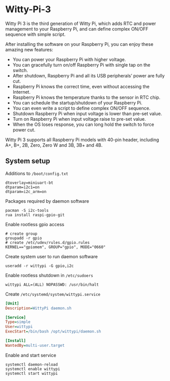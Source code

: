 # Witty-Pi-3
Witty Pi 3 is the third generation of Witty Pi, which adds RTC and power management to your Raspberry Pi, and can define complex ON/OFF sequence with simple script.

After installing the software on your Raspberry Pi, you can enjoy these amazing new features:

* You can power your Raspberry Pi with higher voltage.
* You can gracefully turn on/off Raspberry Pi with single tap on the switch.
* After shutdown, Raspberry Pi and all its USB peripherals’ power are fully cut.
* Raspberry Pi knows the correct time, even without accessing the Internet.
* Raspberry Pi knows the temperature thanks to the sensor in RTC chip.
* You can schedule the startup/shutdown of your Raspberry Pi.
* You can even write a script to define complex ON/OFF sequence.
* Shutdown Raspberry Pi when input voltage is lower than pre-set value.
* Turn on Raspberry Pi when input voltage raise to pre-set value.
* When the OS loses response, you can long hold the switch to force power cut.

Witty Pi 3 supports all Raspberry Pi models with 40-pin header, including A+, B+, 2B, Zero, Zero W and 3B, 3B+ and 4B.

## System setup

Additions to `/boot/config.txt`

    dtoverlay=miniuart-bt
    dtparam=i2c1=on
    dtparam=i2c_arm=on


Packages required by daemon software

    pacman -S i2c-tools
    rua install raspi-gpio-git

Enable rootless gpio access

    # create group
    groupadd -r gpio
    # create /etc/udev/rules.d/gpio.rules
    KERNEL=="gpiomem", GROUP="gpio", MODE="0660"

Create system user to run daemon software

    useradd -r wittypi -G gpio,i2c

Enable rootless shutdown in `/etc/sudoers`

    wittypi ALL=(ALL) NOPASSWD: /usr/bin/halt

Create `/etc/systemd/system/wittypi.service`

```ini
[Unit]
Description=WittyPi daemon.sh

[Service]
Type=simple
User=wittypi
ExecStart=/bin/bash /opt/wittypi/daemon.sh

[Install]
WantedBy=multi-user.target
```

Enable and start service

    systemctl daemon-reload
    systemctl enable wittypi
    systemctl start wittypi
